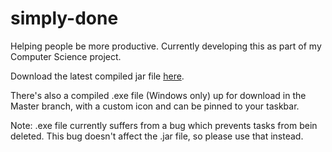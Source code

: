 # simply-done
Helping people be more productive.
Currently developing this as part of my Computer Science project. 

Download the latest compiled jar file <a href="https://goo.gl/UGmQOK">here</a>.


There's also a compiled .exe file (Windows only) up for download in the Master branch, with a custom icon and can be pinned to your taskbar.

Note: .exe file currently suffers from a bug which prevents tasks from bein deleted.
This bug doesn't affect the .jar file, so please use that instead.
